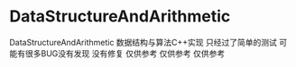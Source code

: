 # DataStructureAndArithmetic
DataStructureAndArithmetic
数据结构与算法C++实现
只经过了简单的测试
可能有很多BUG没有发现 没有修复
仅供参考
仅供参考
仅供参考
